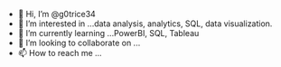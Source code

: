- 👋 Hi, I’m @g0trice34
- 👀 I’m interested in ...data analysis, analytics, SQL, data visualization.
- 🌱 I’m currently learning ...PowerBI, SQL, Tableau
- 💞️ I’m looking to collaborate on ...
- 📫 How to reach me ...

<!---
g0trice34/g0trice34 is a ✨ special ✨ repository because its `README.md` (this file) appears on your GitHub profile.
You can click the Preview link to take a look at your changes.
--->

